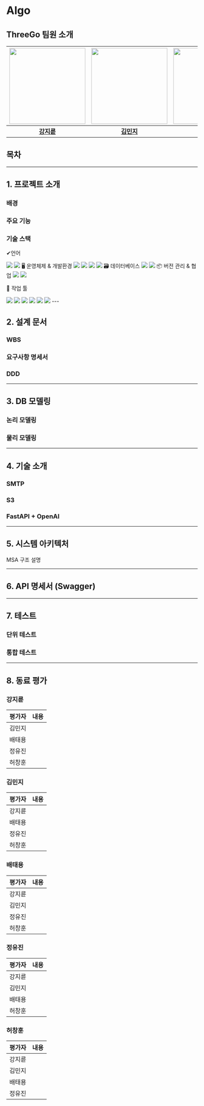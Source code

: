 # Algo

## ThreeGo 팀원 소개

| <img src="https://prs.ohousecdn.com/apne2/content/community/v1-373521229070400.jpg?w=480&h=480&c=c&q=80&webp=1" width="200"/> | <img width="200" src="https://github.com/user-attachments/assets/5c088fb6-46f8-40fc-b746-5884800368c5" /> | <img src="https://item.kakaocdn.net/do/a7fd7c0630f8aea8419a565fb2773bbc8f324a0b9c48f77dbce3a43bd11ce785" width="200"/> | <img src="https://cdn.imweb.me/thumbnail/20250911/f5a190ad907b7.png" width="200"/> | <img src="https://i.namu.wiki/i/GQMqb8jtiqpCo6_US7jmWDO30KfPB2MMvbdURVub61Rs6ALKqbG-nUATj-wNk7bXXWIDjiLHJxWYkTELUgybkA.webp" width="200"/> |
|:----------------------------------------------------------------------------------------------------------------------------:|:--------------------------------------------------------------------------------------------------------------------------:|:------------------------------------------------------------------------------------------------------------------------:|:------------------------------------------------------------------------------------------------------------------------:|:------------------------------------------------------------------------------------------------------------------------------------------------:|
| [**강지륜**](https://github.com/rosieisor) | [**김민지**](https://github.com/ghi512) | [**배태용**](https://github.com/HoodRyan) | [**정유진**](https://github.com/YujinJeong1006) | [**허창훈**](https://github.com/huni2) |


## 목차

---

## 1. 프로젝트 소개

### 배경

### 주요 기능

### 기술 스택

✔언어

<img src="https://img.shields.io/badge/java-007396?style=flat&logo=java&logoColor=white"/>
<img src="https://img.shields.io/badge/python-3776AB?style=flat&logo=python&logoColor=white"/>
🖥️ 운영체제 & 개발환경

<img src="https://img.shields.io/badge/spring-6DB33F?style=flat&logo=spring&logoColor=white"/>
<img src="https://img.shields.io/badge/springboot-6DB33F?style=flat&logo=springboot&logoColor=white"/>
<img src="https://img.shields.io/badge/Amazon%20S3-569A31?style=flat&logo=Amazon%20S3&logoColor=white">
<img src="https://img.shields.io/badge/FastAPI-009688?style=flat&logo=FastAPI&logoColor=white"/>
🗃️ 데이터베이스 

<img src="https://img.shields.io/badge/mariadb-%23003545.svg?&style=flat&logo=mariadb&logoColor=white"/> 
<img src="https://img.shields.io/badge/mysql-4479A1?style=flat&logo=mysql&logoColor=white"/>
📦 버전 관리 & 협업

<img src="https://img.shields.io/badge/github-%23181717.svg?&style=flat&logo=github&logoColor=white" /> 
<img src="https://img.shields.io/badge/notion-%23000000.svg?&style=flat&logo=notion&logoColor=white" />

📝 작업 툴

<img src="https://img.shields.io/badge/ERD_Cloud-4A90E2?style=flat&logo=cloud&logoColor=white" /> 
<img src="https://img.shields.io/badge/DA%23MODELER-1D3557?style=flat&logo=diagram&logoColor=white" />
<img src="https://img.shields.io/badge/IntelliJIDEA-4CAF50.svg?style=flat&logo=intellij-idea&logoColor=white" />
<img src="https://img.shields.io/badge/HeidiSQL-4479A1?style=flat&logo=mysql&logoColor=white" /> 
<img src="https://img.shields.io/badge/Postman-FF6C37?style=flat&logo=Postman&logoColor=white" /> 
<img src="https://img.shields.io/badge/Swagger-85EA2D?style=flat&logo=Swagger&logoColor=white" /> 
---

## 2. 설계 문서

### WBS

### 요구사항 명세서

### DDD

---

## 3. DB 모델링

### 논리 모델링

### 물리 모델링


---

## 4. 기술 소개

### SMTP

### S3

### FastAPI + OpenAI

---

## 5. 시스템 아키텍처

MSA 구조 설명


---

## 6. API 명세서 (Swagger)


---

## 7. 테스트

### 단위 테스트

### 통합 테스트

---

## 8. 동료 평가

### 강지륜

| 평가자 | 내용 |
|--------|------|
| 김민지 |  |
| 배태용 |  |
| 정유진 |  |
| 허창훈 |  |

### 김민지

| 평가자 | 내용 |
|--------|------|
| 강지륜 |  |
| 배태용 |  |
| 정유진 |  |
| 허창훈 |  |

### 배태용

| 평가자 | 내용 |
|--------|------|
| 강지륜 |  |
| 김민지 |  |
| 정유진 |  |
| 허창훈 |  |

### 정유진

| 평가자 | 내용 |
|--------|------|
| 강지륜 |  |
| 김민지 |  |
| 배태용 |  |
| 허창훈 |  |

### 허창훈

| 평가자 | 내용 |
|--------|------|
| 강지륜 |  |
| 김민지 |  |
| 배태용 |  |
| 정유진 |  |
